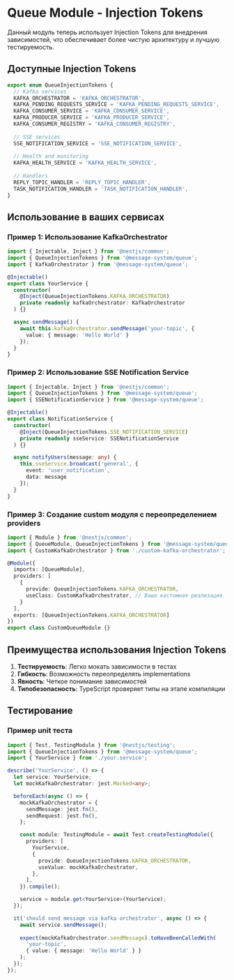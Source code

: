 # Queue Module - Injection Tokens

Данный модуль теперь использует Injection Tokens для внедрения зависимостей, что обеспечивает более чистую архитектуру и лучшую тестируемость.

## Доступные Injection Tokens

```typescript
export enum QueueInjectionTokens {
  // Kafka services
  KAFKA_ORCHESTRATOR = 'KAFKA_ORCHESTRATOR',
  KAFKA_PENDING_REQUESTS_SERVICE = 'KAFKA_PENDING_REQUESTS_SERVICE',
  KAFKA_CONSUMER_SERVICE = 'KAFKA_CONSUMER_SERVICE',
  KAFKA_PRODUCER_SERVICE = 'KAFKA_PRODUCER_SERVICE',
  KAFKA_CONSUMER_REGISTRY = 'KAFKA_CONSUMER_REGISTRY',
  
  // SSE services
  SSE_NOTIFICATION_SERVICE = 'SSE_NOTIFICATION_SERVICE',
  
  // Health and monitoring
  KAFKA_HEALTH_SERVICE = 'KAFKA_HEALTH_SERVICE',
  
  // Handlers
  REPLY_TOPIC_HANDLER = 'REPLY_TOPIC_HANDLER',
  TASK_NOTIFICATION_HANDLER = 'TASK_NOTIFICATION_HANDLER',
}
```

## Использование в ваших сервисах

### Пример 1: Использование KafkaOrchestrator

```typescript
import { Injectable, Inject } from '@nestjs/common';
import { QueueInjectionTokens } from '@message-system/queue';
import { KafkaOrchestrator } from '@message-system/queue';

@Injectable()
export class YourService {
  constructor(
    @Inject(QueueInjectionTokens.KAFKA_ORCHESTRATOR)
    private readonly kafkaOrchestrator: KafkaOrchestrator
  ) {}

  async sendMessage() {
    await this.kafkaOrchestrator.sendMessage('your-topic', {
      value: { message: 'Hello World' }
    });
  }
}
```

### Пример 2: Использование SSE Notification Service

```typescript
import { Injectable, Inject } from '@nestjs/common';
import { QueueInjectionTokens } from '@message-system/queue';
import { SSENotificationService } from '@message-system/queue';

@Injectable()
export class NotificationService {
  constructor(
    @Inject(QueueInjectionTokens.SSE_NOTIFICATION_SERVICE)
    private readonly sseService: SSENotificationService
  ) {}

  async notifyUsers(message: any) {
    this.sseService.broadcast('general', {
      event: 'user_notification',
      data: message
    });
  }
}
```

### Пример 3: Создание custom модуля с переопределением providers

```typescript
import { Module } from '@nestjs/common';
import { QueueModule, QueueInjectionTokens } from '@message-system/queue';
import { CustomKafkaOrchestrator } from './custom-kafka-orchestrator';

@Module({
  imports: [QueueModule],
  providers: [
    {
      provide: QueueInjectionTokens.KAFKA_ORCHESTRATOR,
      useClass: CustomKafkaOrchestrator, // Ваша кастомная реализация
    }
  ],
  exports: [QueueInjectionTokens.KAFKA_ORCHESTRATOR]
})
export class CustomQueueModule {}
```

## Преимущества использования Injection Tokens

1. **Тестируемость**: Легко мокать зависимости в тестах
2. **Гибкость**: Возможность переопределять implementations
3. **Явность**: Четкое понимание зависимостей
4. **Типобезопасность**: TypeScript проверяет типы на этапе компиляции

## Тестирование

### Пример unit теста

```typescript
import { Test, TestingModule } from '@nestjs/testing';
import { QueueInjectionTokens } from '@message-system/queue';
import { YourService } from './your.service';

describe('YourService', () => {
  let service: YourService;
  let mockKafkaOrchestrator: jest.Mocked<any>;

  beforeEach(async () => {
    mockKafkaOrchestrator = {
      sendMessage: jest.fn(),
      sendRequest: jest.fn(),
    };

    const module: TestingModule = await Test.createTestingModule({
      providers: [
        YourService,
        {
          provide: QueueInjectionTokens.KAFKA_ORCHESTRATOR,
          useValue: mockKafkaOrchestrator,
        },
      ],
    }).compile();

    service = module.get<YourService>(YourService);
  });

  it('should send message via kafka orchestrator', async () => {
    await service.sendMessage();
    
    expect(mockKafkaOrchestrator.sendMessage).toHaveBeenCalledWith(
      'your-topic',
      { value: { message: 'Hello World' } }
    );
  });
});
```

